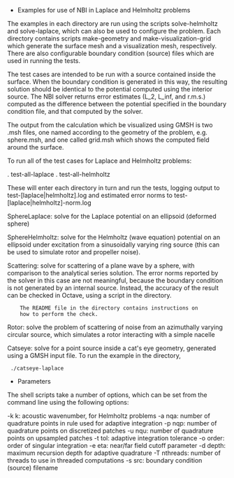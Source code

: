 * Examples for use of NBI in Laplace and Helmholtz problems

The examples in each directory are run using the scripts
solve-helmholtz and solve-laplace, which can also be used to configure
the problem. Each directory contains scripts make-geometry and
make-visualization-grid which generate the surface mesh and a
visualization mesh, respectively. There are also configurable boundary
condition (source) files which are used in running the tests.

The test cases are intended to be run with a source contained inside
the surface. When the boundary condition is generated in this way, the
resulting solution should be identical to the potential computed using
the interior source. The NBI solver returns error estimates (L_2,
L_inf, and r.m.s.) computed as the difference between the potential
specified in the boundary condition file, and that computed by the
solver.

The output from the calculation which be visualized using GMSH is two
.msh files, one named according to the geometry of the problem,
e.g. sphere.msh, and one called grid.msh which shows the computed
field around the surface. 

To run all of the test cases for Laplace and Helmholtz problems:

. test-all-laplace
. test-all-helmholtz

These will enter each directory in turn and run the tests, logging
output to test-[laplace|helmholtz].log and estimated error norms to
test-[laplace|helmholtz]-norm.log

SphereLaplace: solve for the Laplace potential on an ellipsoid
	       (deformed sphere)

SphereHelmholtz: solve for the Helmholtz (wave equation) potential on
		 an ellipsoid under excitation from a sinusoidally varying
		 ring source (this can be used to simulate rotor and
		 propeller noise).
		 
Scattering: solve for scattering of a plane wave by a sphere, with
	    comparison to the analytical series solution. The error
	    norms reported by the solver in this case are not
	    meaningful, because the boundary condition is not
	    generated by an internal source. Instead, the accuracy of
	    the result can be checked in Octave, using a script in the
	    directory.

	    The README file in the directory contains instructions on
	    how to perform the check.

Rotor: solve the problem of scattering of noise from an azimuthally
       varying circular source, which simulates a rotor interacting
       with a simple nacelle

Catseye: solve for a point source inside a cat's eye geometry,
	 generated using a GMSH input file.  To run the example in the
	 directory,

	 ./catseye-laplace

* Parameters

The shell scripts take a number of options, which can be set from the
command line using the following options:

-k k:        acoustic wavenumber, for Helmholtz problems
-a nqa:      number of quadrature points in rule used for adaptive integration
-p nqp:      number of quadrature points on discretized patches
-u nqu:      number of quadrature points on upsampled patches
-t tol:      adaptive integration tolerance
-o order:    order of singular integration
-e eta:      near/far field cutoff parameter
-d depth:    maximum recursion depth for adaptive quadrature
-T nthreads: number of threads to use in threaded computations
-s src:      boundary condition (source) filename